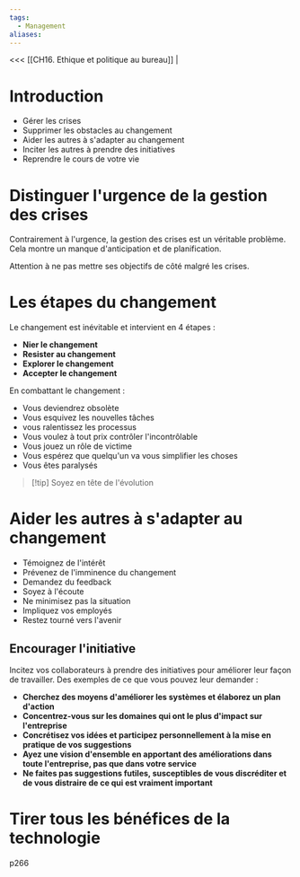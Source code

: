 ```yaml
---
tags:
  - Management
aliases:
---
```

<<< [[CH16. Ethique et politique au bureau]] | 

# Introduction
- Gérer les crises
- Supprimer les obstacles au changement
- Aider les autres à s'adapter au changement
- Inciter les autres à prendre des initiatives
- Reprendre le cours de votre vie

# Distinguer l'urgence de la gestion des crises
Contrairement à l'urgence, la gestion des crises est un véritable problème. Cela montre un manque d'anticipation et de planification.

Attention à ne pas mettre ses objectifs de côté malgré les crises.

# Les étapes du changement
Le changement est inévitable et intervient en 4 étapes :
- **Nier le changement**
- **Resister au changement**
- **Explorer le changement**
- **Accepter le changement**

En combattant le changement :
- Vous deviendrez obsolète
- Vous esquivez les nouvelles tâches
- vous ralentissez les processus
- Vous voulez à tout prix contrôler l'incontrôlable
- Vous jouez un rôle de victime
- Vous espérez que quelqu'un va vous simplifier les choses
- Vous êtes paralysés

>[!tip] Soyez en tête de l'évolution

# Aider les autres à s'adapter au changement
- Témoignez de l'intérêt
- Prévenez de l'imminence du changement
- Demandez du feedback
- Soyez à l'écoute
- Ne minimisez pas la situation
- Impliquez vos employés
- Restez tourné vers l'avenir

## Encourager l'initiative
Incitez vos collaborateurs à prendre des initiatives pour améliorer leur façon de travailler. Des exemples de ce que vous pouvez leur demander :
- **Cherchez des moyens d'améliorer les systèmes et élaborez un plan d'action**
- **Concentrez-vous sur les domaines qui ont le plus d'impact sur l'entreprise**
- **Concrétisez vos idées et participez personnellement à la mise en pratique de vos suggestions**
- **Ayez une vision d'ensemble en apportant des améliorations dans toute l'entreprise, pas que dans votre service**
- **Ne faites pas suggestions futiles, susceptibles de vous discréditer et de vous distraire de ce qui est vraiment important**
# Tirer tous les bénéfices de la technologie
p266
